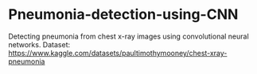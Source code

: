 # Pneumonia-detection-using-CNN
Detecting pneumonia from chest x-ray images using convolutional neural networks.
Dataset: https://www.kaggle.com/datasets/paultimothymooney/chest-xray-pneumonia
